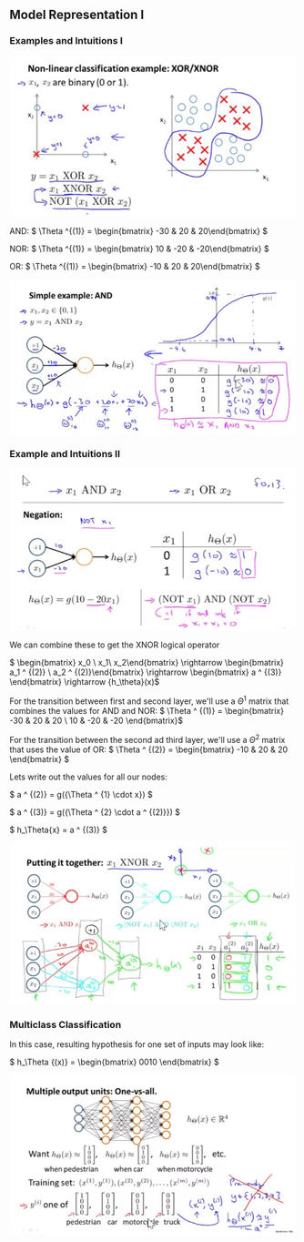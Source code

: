 ## Model Representation I

### Examples and Intuitions I

![000089](images/2020-10-10-000089.jpg)

AND: $ \Theta ^{(1)} = \begin{bmatrix} -30 & 20 & 20\end{bmatrix} $

NOR: $ \Theta ^{(1)} = \begin{bmatrix} 10 & -20 & -20\end{bmatrix} $

OR: $ \Theta ^{(1)} = \begin{bmatrix} -10 & 20 & 20\end{bmatrix} $

![000090](images/2020-10-10-000090.jpg)

### Example and Intuitions II

![000091](images/2020-10-10-000091.jpg)

We can combine these to get the XNOR logical operator

$ \begin{bmatrix} x_0 \\ x_1\\ x_2\end{bmatrix} \rightarrow \begin{bmatrix} a_1 ^ {(2)} \\ a_2 ^ {(2)}\end{bmatrix} \rightarrow \begin{bmatrix} a ^ {(3)} \end{bmatrix} \rightarrow {h_\theta}(x)$

For the transition between first and second layer, we'll use a $\Theta^{1}$ matrix that combines the values for AND and NOR:
$ \Theta ^ {(1)} = \begin{bmatrix} -30 & 20 & 20 \\ 10 & -20 & -20  \end{bmatrix}$ 

For the transition between the second ad third layer, we'll use a $\Theta ^ {2}$  matrix that uses the value of OR:
$ \Theta ^ {(2)} = \begin{bmatrix} -10 & 20 & 20 \end{bmatrix} $

Lets write out the values for all our nodes:

$ a ^ {(2)} = g({\Theta ^ {1} \cdot x}) $

$ a ^ {(3)} = g({\Theta ^ {2} \cdot a ^ {(2)}}) $

$ h_\Theta{x} = a ^ {(3)} $

![000092](images/2020-10-10-000092.jpg)

### Multiclass Classification

In this case, resulting hypothesis for one set of inputs may look like:

$ h_\Theta {(x)} = \begin{bmatrix} 0010 \end{bmatrix} $

![000093](images/2020-10-10-000093.jpg)





